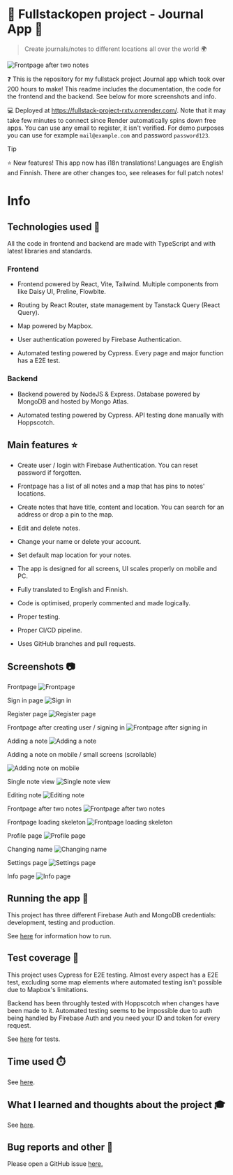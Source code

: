 <h1>📓 Fullstackopen project - Journal App 📝</h1>

> Create journals/notes to different locations all over the world 🌍

![Frontpage after two notes](documentation/img/notes-page-with-two-notes.png)



❓ This is the repository for my fullstack project Journal app which took over 200 hours to make! This readme includes the documentation, the code for the frontend and the backend. See below for more screenshots and info.

💻 Deployed at https://fullstack-project-rxtv.onrender.com/. Note that it may take few minutes to connect since Render automatically spins down free apps. You can use any email to register, it isn't verified. For demo purposes you can use for example `mail@example.com` and password `password123`.

>[!TIP]
>  ⭐ New features! This app now has i18n translations! Languages are English and Finnish. There are other changes too, see releases for full patch notes!

<h1>Info</h1>

<h2>Technologies used 🔧</h2>

All the code in frontend and backend are made with TypeScript and with latest libraries and standards.

<h3>Frontend</h3>

-   Frontend powered by React, Vite, Tailwind. Multiple components from like Daisy UI, Preline, Flowbite.

-   Routing by React Router, state management by Tanstack Query (React Query).

-   Map powered by Mapbox.

-   User authentication powered by Firebase Authentication.

-   Automated testing powered by Cypress. Every page and major function has a E2E test.

<h3>Backend</h3>

-   Backend powered by NodeJS & Express. Database powered by MongoDB and hosted by Mongo Atlas.

-   Automated testing powered by Cypress. API testing done manually with Hoppscotch.

<h2>Main features ⭐</h2>

-   Create user / login with Firebase Authentication. You can reset password if forgotten.

-   Frontpage has a list of all notes and a map that has pins to notes' locations.

-   Create notes that have title, content and location. You can search for an address or drop a pin to the map.

-   Edit and delete notes.

-   Change your name or delete your account.

-   Set default map location for your notes.

-   The app is designed for all screens, UI scales properly on mobile and PC.

-   Fully translated to English and Finnish.

-   Code is optimised, properly commented and made logically.

-   Proper testing.

-   Proper CI/CD pipeline.

-   Uses GitHub branches and pull requests.

<h2>Screenshots 📷</h2>

Frontpage
![Frontpage](documentation/img/front-page.png)

Sign in page
![Sign in](documentation/img/sign-in-page.png)

Register page
![Register page](documentation/img/register-page.png)

Frontpage after creating user / signing in
![Frontpage after signing in](documentation/img/notes-page.png)

Adding a note
![Adding a note](documentation/img/add-note-page.png)

Adding a note on mobile / small screens (scrollable)

![Adding note on mobile](documentation/img/add-note-page-mobile.png)

Single note view
![Single note view](documentation/img/single-note-page.png)

Editing note
![Editing note](documentation/img/edit-note-page.png)

Frontpage after two notes
![Frontpage after two notes](documentation/img/notes-page-with-two-notes.png)

Frontpage loading skeleton
![Frontpage loading skeleton](documentation/img/notes-page-loading-skeleton.png)

Profile page
![Profile page](documentation/img/profile-page.png)

Changing name
![Changing name](documentation/img/profile-editing-name.png)

Settings page
![Settings page](documentation/img/settings-page.png)

Info page
![Info page](documentation/img/info-page.png)


<h2>Running the app 🏃</h2>

This project has three different Firebase Auth and MongoDB credentials: development, testing and production.

See [here](./documentation/running.md) for information how to run.

<h2>Test coverage 🔬</h2>

This project uses Cypress for E2E testing. Almost every aspect has a E2E test, excluding some map elements where automated testing isn't possible due to Mapbox's limitations.

Backend has been throughly tested with Hoppscotch when changes have been made to it. Automated testing seems to be impossible due to auth being handled by Firebase Auth and you need your ID and token for every request.

See [here](./frontend/cypress/e2e/test.cy.ts) for tests.

<h2>Time used ⏱️</h2>

See [here](./documentation/timetable.md).

<h2>What I learned and thoughts about the project 🎓</h2>

See [here](./documentation/afterthoughts.md).

<h2>Bug reports and other 🐛</h2>

Please open a GitHub issue [here.](https://github.com/kristianka/fullstack-project/issues)
